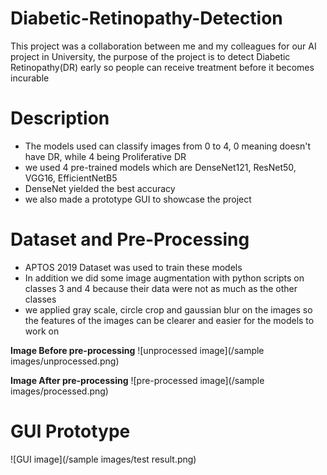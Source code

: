 # Diabetic-Retinopathy-Detection
This project was a collaboration between me and my colleagues for our AI project in University, the purpose of the project is to detect 
Diabetic Retinopathy(DR) early so people can receive treatment before it becomes incurable
# Description
- The models used can classify images from 0 to 4, 0 meaning doesn't have DR, while 4 being Proliferative DR
- we used 4 pre-trained models which are DenseNet121, ResNet50, VGG16, EfficientNetB5
- DenseNet yielded the best accuracy
- we also made a prototype GUI to showcase the project
# Dataset and Pre-Processing
- APTOS 2019 Dataset was used to train these models 
- In addition we did some image augmentation with python scripts on classes 3 and 4 because their data were not as much as the other classes
- we applied gray scale, circle crop and gaussian blur on the images so the features of the images can be clearer and easier for the models to work on

**Image Before pre-processing**
![unprocessed image](/sample images/unprocessed.png)

**Image After pre-processing**
![pre-processed image](/sample images/processed.png)

# GUI Prototype
![GUI image](/sample images/test result.png)


